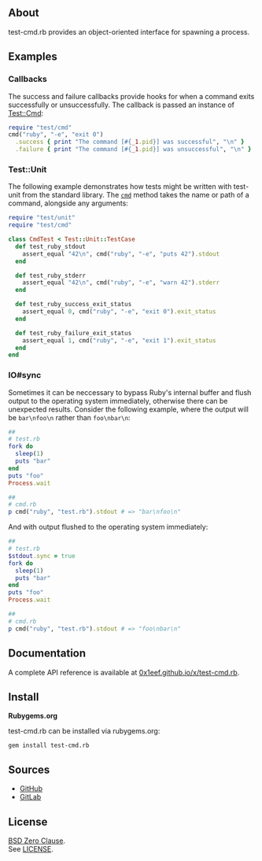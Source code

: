 ## About

test-cmd.rb provides an object-oriented interface for spawning
a process.

## Examples

### Callbacks

The success and failure callbacks provide hooks for when
a command exits successfully or unsuccessfully. The callback
is passed an instance of
[Test::Cmd](https://0x1eef.github.io/x/test-cmd.rb/Test/Cmd.html):

``` ruby
require "test/cmd"
cmd("ruby", "-e", "exit 0")
  .success { print "The command [#{_1.pid}] was successful", "\n" }
  .failure { print "The command [#{_1.pid}] was unsuccessful", "\n" }
```

### Test::Unit

The following example demonstrates how tests might be written with
test-unit from the standard library. The
[`cmd`](https://0x1eef.github.io/x/test-cmd.rb/Test/CmdMixin.html#cmd-instance_method)
method takes the name or path of a command, alongside any arguments:

```ruby
require "test/unit"
require "test/cmd"

class CmdTest < Test::Unit::TestCase
  def test_ruby_stdout
    assert_equal "42\n", cmd("ruby", "-e", "puts 42").stdout
  end

  def test_ruby_stderr
    assert_equal "42\n", cmd("ruby", "-e", "warn 42").stderr
  end

  def test_ruby_success_exit_status
    assert_equal 0, cmd("ruby", "-e", "exit 0").exit_status
  end

  def test_ruby_failure_exit_status
    assert_equal 1, cmd("ruby", "-e", "exit 1").exit_status
  end
end
```

### IO#sync

Sometimes it can be neccessary to bypass Ruby's internal buffer and flush
output to the operating system immediately, otherwise there can be unexpected
results. Consider the following example, where the output will be
`bar\nfoo\n` rather than `foo\nbar\n`:

``` ruby
##
# test.rb
fork do
  sleep(1)
  puts "bar"
end
puts "foo"
Process.wait

##
# cmd.rb
p cmd("ruby", "test.rb").stdout # => "bar\nfoo\n"
```

And with output flushed to the operating system immediately:

``` ruby
##
# test.rb
$stdout.sync = true
fork do
  sleep(1)
  puts "bar"
end
puts "foo"
Process.wait

##
# cmd.rb
p cmd("ruby", "test.rb").stdout # => "foo\nbar\n"
```

## Documentation

A complete API reference is available at
[0x1eef.github.io/x/test-cmd.rb](https://0x1eef.github.io/x/test-cmd.rb).

## Install

**Rubygems.org**

test-cmd.rb can be installed via rubygems.org:

    gem install test-cmd.rb

## Sources

* [GitHub](https://github.com/0x1eef/test-cmd.rb#readme)
* [GitLab](https://gitlab.com/0x1eef/test-cmd.rb#about)

## License

[BSD Zero Clause](https://choosealicense.com/licenses/0bsd/).
<br>
See [LICENSE](./LICENSE).
